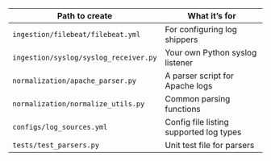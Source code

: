 | Path to create                        | What it’s for                           |
| ------------------------------------- | --------------------------------------- |
| `ingestion/filebeat/filebeat.yml`     | For configuring log shippers            |
| `ingestion/syslog/syslog_receiver.py` | Your own Python syslog listener         |
| `normalization/apache_parser.py`      | A parser script for Apache logs         |
| `normalization/normalize_utils.py`    | Common parsing functions                |
| `configs/log_sources.yml`             | Config file listing supported log types |
| `tests/test_parsers.py`               | Unit test file for parsers              |
